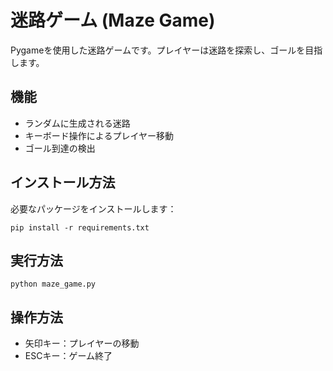 # 迷路ゲーム (Maze Game)

Pygameを使用した迷路ゲームです。プレイヤーは迷路を探索し、ゴールを目指します。

## 機能

- ランダムに生成される迷路
- キーボード操作によるプレイヤー移動
- ゴール到達の検出

## インストール方法

必要なパッケージをインストールします：

```
pip install -r requirements.txt
```

## 実行方法

```
python maze_game.py
```

## 操作方法

- 矢印キー：プレイヤーの移動
- ESCキー：ゲーム終了
